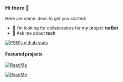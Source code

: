 ### Hi there 👋


Here are some ideas to get you started:

- 🤔 I’m looking for collaborators for my project __torBot__
- 💬 Ask me about __tech__

<!--
**PSNAppz/psnappz** is a ✨ _special_ ✨ repository because its `README.md` (this file) appears on your GitHub profile.


-->



<a href="https://github.com/psnappz">
  <img align="center" src="https://github-readme-stats.vercel.app/api?username=psnappz&show_icons=true&theme=algolia&include_all_commits=true&count_private=true" alt="PSN's github stats" />
</a>

#### Featured projects

[![ReadMe ](https://github-readme-stats.vercel.app/api/pin/?username=dedsecinside&repo=torbot&theme=dark)](https://github.com/dedsecinside/torbot)

[![ReadMe ](https://github-readme-stats.vercel.app/api/pin/?username=dedsecinside&repo=torbot&theme=dark)](https://github.com/dedsecinside/torbot)

